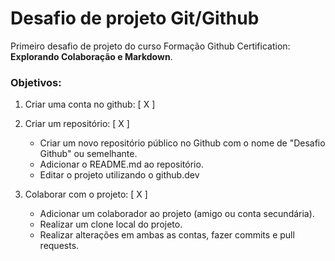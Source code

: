 # Desafio de projeto Git/Github

Primeiro desafio de projeto do curso Formação Github Certification: **Explorando Colaboração e Markdown**.

### Objetivos:

1. Criar uma conta no github: [ X ]

2. Criar um repositório: [ X ]
   - Criar um novo repositório público no Github com o nome de "Desafio Github" ou semelhante.
   - Adicionar o README.md ao repositório.
   - Editar o projeto utilizando o github.dev

3. Colaborar com o projeto: [ X ]
   - Adicionar um colaborador ao projeto (amigo ou conta secundária).
   - Realizar um clone local do projeto.
   - Realizar alterações em ambas as contas, fazer commits e pull requests.
